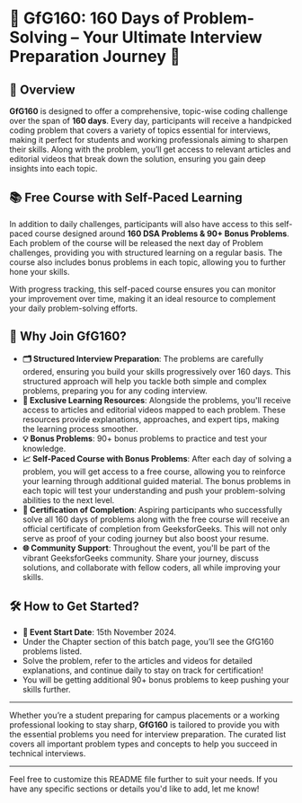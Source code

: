 # 🌟 GfG160: 160 Days of Problem-Solving – Your Ultimate Interview Preparation Journey 🌟

## 🚀 Overview
**GfG160** is designed to offer a comprehensive, topic-wise coding challenge over the span of **160 days**. Every day, participants will receive a handpicked coding problem that covers a variety of topics essential for interviews, making it perfect for students and working professionals aiming to sharpen their skills. Along with the problem, you’ll get access to relevant articles and editorial videos that break down the solution, ensuring you gain deep insights into each topic.

## 📚 Free Course with Self-Paced Learning
In addition to daily challenges, participants will also have access to this self-paced course designed around **160 DSA Problems & 90+ Bonus Problems**. Each problem of the course will be released the next day of Problem challenges, providing you with structured learning on a regular basis. The course also includes bonus problems in each topic, allowing you to further hone your skills.

With progress tracking, this self-paced course ensures you can monitor your improvement over time, making it an ideal resource to complement your daily problem-solving efforts.

## 🎯 Why Join GfG160?
- **🗂️ Structured Interview Preparation**: The problems are carefully ordered, ensuring you build your skills progressively over 160 days. This structured approach will help you tackle both simple and complex problems, preparing you for any coding interview.
- **📖 Exclusive Learning Resources**: Alongside the problems, you'll receive access to articles and editorial videos mapped to each problem. These resources provide explanations, approaches, and expert tips, making the learning process smoother.
- **💡 Bonus Problems**: 90+ bonus problems to practice and test your knowledge.
- **📈 Self-Paced Course with Bonus Problems**: After each day of solving a problem, you will get access to a free course, allowing you to reinforce your learning through additional guided material. The bonus problems in each topic will test your understanding and push your problem-solving abilities to the next level.
- **🏅 Certification of Completion**: Aspiring participants who successfully solve all 160 days of problems along with the free course will receive an official certificate of completion from GeeksforGeeks. This will not only serve as proof of your coding journey but also boost your resume.
- **🌐 Community Support**: Throughout the event, you'll be part of the vibrant GeeksforGeeks community. Share your journey, discuss solutions, and collaborate with fellow coders, all while improving your skills.

## 🛠️ How to Get Started?
- **📅 Event Start Date**: 15th November 2024.
- Under the Chapter section of this batch page, you’ll see the GfG160 problems listed.
- Solve the problem, refer to the articles and videos for detailed explanations, and continue daily to stay on track for certification!
- You will be getting additional 90+ bonus problems to keep pushing your skills further.

---

Whether you’re a student preparing for campus placements or a working professional looking to stay sharp, **GfG160** is tailored to provide you with the essential problems you need for interview preparation. The curated list covers all important problem types and concepts to help you succeed in technical interviews.

---

Feel free to customize this README file further to suit your needs. If you have any specific sections or details you'd like to add, let me know!
